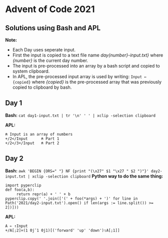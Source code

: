 # Advent of Code 2021
## Solutions using Bash and APL

**Note:** 
- Each Day uses seperate input. 
- First the input is copied to a text file name *day{number}-input.txt}* where *{number}* is the current day number.
- The input is pre-processed into an array by a bash script and copied to system clipboard.
- In APL, the pre-processed input array is used by writing: `Input ← {copied}` where *{copied}* is the 
  pre-processed array that was previously copied to clipboard by bash.

## Day 1
**Bash:** `cat day1-input.txt | tr '\n' ' ' | xclip -selection clipboard`

**APL:**
```
⍝ Input is an array of numbers
+/2</Input      ⍝ Part 1
+/2</3+/Input   ⍝ Part 2
```

## Day 2
**Bash:** `awk 'BEGIN {ORS=" "} NF {print "(\x27" $1 "\x27 " $2 ")"}' day2-input.txt | xclip -selection clipboard`
**Python way to do the same thing:** 
```
import pyperclip
def foo(a,b):
     return repr(a) + ' ' + b
pyperclip.copy(' '.join(['(' + foo(*args) + ')' for line in Path('2021/day2-input.txt').open() if len(args := line.split()) >= 2])]))
```

**APL:**
```
A ← ↑Input
+/A[;2]×(1 0j¯1 0j1)[('forward' 'up' 'down')⍳A[;1]]
```

